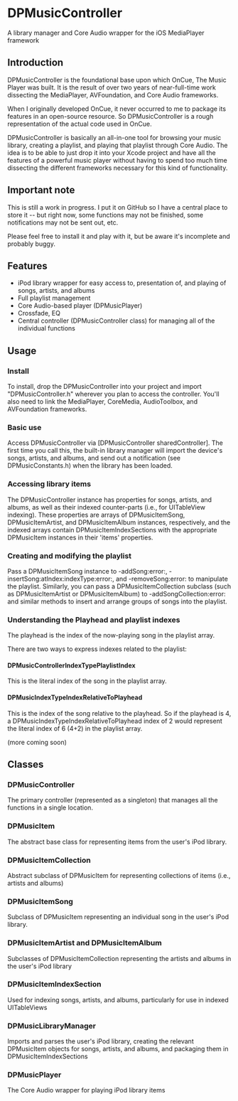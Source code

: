 DPMusicController
=================
A library manager and Core Audio wrapper for the iOS MediaPlayer framework

Introduction
--------------
DPMusicController is the foundational base upon which OnCue, The Music Player was built. It is the result of over two years of near-full-time work dissecting the MediaPlayer, AVFoundation, and Core Audio frameworks.

When I originally developed OnCue, it never occurred to me to package its features in an open-source resource. So DPMusicController is a rough representation of the actual code used in OnCue.

DPMusicController is basically an all-in-one tool for browsing your music library, creating a playlist, and playing that playlist through Core Audio. The idea is to be able to just drop it into your Xcode project and have all the features of a powerful music player without having to spend too much time dissecting the different frameworks necessary for this kind of functionality.

Important note
------------
This is still a work in progress. I put it on GitHub so I have a central place to store it -- but right now, some functions may not be finished, some notifications may not be sent out, etc.

Please feel free to install it and play with it, but be aware it's incomplete and probably buggy.

Features
---------
* iPod library wrapper for easy access to, presentation of, and playing of songs, artists, and albums
* Full playlist management
* Core Audio-based player (DPMusicPlayer)
* Crossfade, EQ
* Central controller (DPMusicController class) for managing all of the individual functions

Usage
-------
### Install
To install, drop the DPMusicController into your project and import "DPMusicController.h" wherever you plan to access the controller. You'll also need to link the MediaPlayer, CoreMedia,  AudioToolbox, and AVFoundation frameworks.

### Basic use
Access DPMusicController via [DPMusicController sharedController]. The first time you call this, the built-in library manager will import the device's songs, artists, and albums, and send out a notification (see DPMusicConstants.h) when the library has been loaded.

### Accessing library items
The DPMusicController instance has properties for songs, artists, and albums, as well as their indexed counter-parts (i.e., for UITableView indexing). These properties are arrays of DPMusicItemSong, DPMusicItemArtist, and DPMusicItemAlbum instances, respectively, and the indexed arrays contain DPMusicItemIndexSections with the appropriate DPMusicItem instances in their 'items' properties.

### Creating and modifying the playlist
Pass a DPMusicItemSong instance to -addSong:error:, -insertSong:atIndex:indexType:error:, and -removeSong:error: to manipulate the playlist. Similarly, you can pass a DPMusicItemCollection subclass (such as DPMusicItemArtist or DPMusicItemAlbum) to -addSongCollection:error: and similar methods to insert and arrange groups of songs into the playlist.

### Understanding the Playhead and playlist indexes
The playhead is the index of the now-playing song in the playlist array.

There are two ways to express indexes related to the playlist:

#### DPMusicControllerIndexTypePlaylistIndex
This is the literal index of the song in the playlist array.

#### DPMusicIndexTypeIndexRelativeToPlayhead
This is the index of the song relative to the playhead. So if the playhead is 4, a DPMusicIndexTypeIndexRelativeToPlayhead index of 2 would represent the literal index of 6 (4+2) in the playlist array.

(more coming soon)

Classes
--------
### DPMusicController
The primary controller (represented as a singleton) that manages all the functions in a single location.

### DPMusicItem
The abstract base class for representing items from the user's iPod library.

### DPMusicItemCollection
Abstract subclass of DPMusicItem for representing collections of items (i.e., artists and albums)

### DPMusicItemSong
Subclass of DPMusicItem representing an individual song in the user's iPod library.

### DPMusicItemArtist and DPMusicItemAlbum
Subclasses of DPMusicItemCollection representing the artists and albums in the user's iPod library

### DPMusicItemIndexSection
Used for indexing songs, artists, and albums, particularly for use in indexed UITableViews

### DPMusicLibraryManager
Imports and parses the user's iPod library, creating the relevant DPMusicItem objects for songs, artists, and albums, and packaging them in DPMusicItemIndexSections

### DPMusicPlayer
The Core Audio wrapper for playing iPod library items
